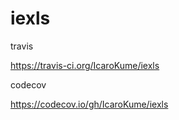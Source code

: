 # iexls


travis

https://travis-ci.org/IcaroKume/iexls

codecov

https://codecov.io/gh/IcaroKume/iexls
